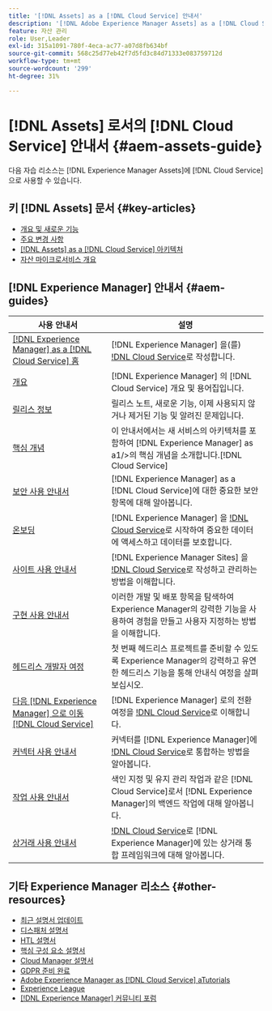 ```yaml
---
title: '[!DNL Assets] as a [!DNL Cloud Service] 안내서'
description: '[!DNL Adobe Experience Manager Assets] as a [!DNL Cloud Service] 자습 리소스 및 설명서 링크'
feature: 자산 관리
role: User,Leader
exl-id: 315a1091-780f-4eca-ac77-a07d8fb634bf
source-git-commit: 568c25d77eb42f7d5fd3c84d71333e083759712d
workflow-type: tm+mt
source-wordcount: '299'
ht-degree: 31%

---
```


# [!DNL Assets] 로서의  [!DNL Cloud Service] 안내서 {#aem-assets-guide}

다음 자습 리소스는 [!DNL Experience Manager Assets]에 [!DNL Cloud Service]으로 사용할 수 있습니다.

## 키 [!DNL Assets] 문서 {#key-articles}

* [개요 및 새로운 기능](overview.md)
* [주요 변경 사항](/help/assets/assets-cloud-changes.md)
* [ [!DNL Assets] as a [!DNL Cloud Service] 아키텍처](architecture.md)
* [자산 마이크로서비스 개요](/help/assets/asset-microservices-overview.md)

## [!DNL Experience Manager] 안내서 {#aem-guides}

| 사용 안내서 | 설명 |
|---|---|
| [[!DNL Experience Manager] as a [!DNL Cloud Service] 홈](/help/landing/home.md) | [!DNL Experience Manager] 을(를) [!DNL Cloud Service](으)로 작성합니다. |
| [개요](/help/overview/home.md) | [!DNL Experience Manager] 의 [!DNL Cloud Service] 개요 및 용어집입니다. |
| [릴리스 정보](/help/release-notes/home.md) | 릴리스 노트, 새로운 기능, 이제 사용되지 않거나 제거된 기능 및 알려진 문제입니다. |
| [핵심 개념](/help/core-concepts/home.md) | 이 안내서에서는 새 서비스의 아키텍처를 포함하여 [!DNL Experience Manager] as a1/>의 핵심 개념을 소개합니다.[!DNL Cloud Service] |
| [보안 사용 안내서](/help/security/home.md) | [!DNL Experience Manager] as a [!DNL Cloud Service]에 대한 중요한 보안 항목에 대해 알아봅니다. |
| [온보딩](/help/onboarding/home.md) | [!DNL Experience Manager] 을 [!DNL Cloud Service](으)로 시작하여 중요한 데이터에 액세스하고 데이터를 보호합니다. |
| [사이트 사용 안내서](/help/sites-cloud/home.md) | [!DNL Experience Manager Sites] 을 [!DNL Cloud Service](으)로 작성하고 관리하는 방법을 이해합니다. |
| [구현 사용 안내서](/help/implementing/home.md) | 이러한 개발 및 배포 항목을 탐색하여 Experience Manager의 강력한 기능을 사용하여 경험을 만들고 사용자 지정하는 방법을 이해합니다. |
| [헤드리스 개발자 여정](/help/journey-headless/developer/overview.md) | 첫 번째 헤드리스 프로젝트를 준비할 수 있도록 Experience Manager의 강력하고 유연한 헤드리스 기능을 통해 안내식 여정을 살펴보십시오. |
| [다음 [!DNL Experience Manager] 으로 이동 [!DNL Cloud Service]](/help/move-to-cloud-service/home.md) | [!DNL Experience Manager] 로의 전환 여정을 [!DNL Cloud Service](으)로 이해합니다. |
| [커넥터 사용 안내서](/help/connectors/home.md) | 커넥터를 [!DNL Experience Manager]에 [!DNL Cloud Service](으)로 통합하는 방법을 알아봅니다. |
| [작업 사용 안내서](/help/operations/home.md) | 색인 지정 및 유지 관리 작업과 같은 [!DNL Cloud Service]로서 [!DNL Experience Manager]의 백엔드 작업에 대해 알아봅니다. |
| [상거래 사용 안내서](/help/commerce-cloud/home.md) | [!DNL Cloud Service](으)로 [!DNL Experience Manager]에 있는 상거래 통합 프레임워크에 대해 알아봅니다. |

## 기타 Experience Manager 리소스 {#other-resources}

* [최근 설명서 업데이트](https://experienceleague.adobe.com/docs/experience-manager-release-information/aem-release-updates/doc-updates/documentation-updates.html#aem-as-a-cloud-service)
* [디스패처 설명서](/help/implementing/dispatcher/overview.md)
* [HTL 설명서](https://experienceleague.adobe.com/docs/experience-manager-htl/using/overview.html?lang=ko-KR)
* [핵심 구성 요소 설명서](https://experienceleague.adobe.com/docs/experience-manager-core-components/using/introduction.html?lang=ko-KR)
* [Cloud Manager 설명서](https://experienceleague.adobe.com/docs/experience-manager-cloud-manager/using/introduction-to-cloud-manager.html?lang=ko-KR)
* [GDPR 준비 완료](/help/onboarding/data-privacy-and-protection-readiness/aem-readiness.md)
* [Adobe Experience Manager as  [!DNL Cloud Service] aTutorials](https://experienceleague.adobe.com/docs/experience-manager-learn/cloud-service/overview.html)
* [Experience League](https://experienceleague.adobe.com/?promoid=K42KVXHD&amp;mv=other#recommended/solutions/experience-manager)
* [[!DNL Experience Manager] 커뮤니티 포럼](https://experienceleaguecommunities.adobe.com/t5/adobe-experience-manager/ct-p/adobe-experience-manager-community)
